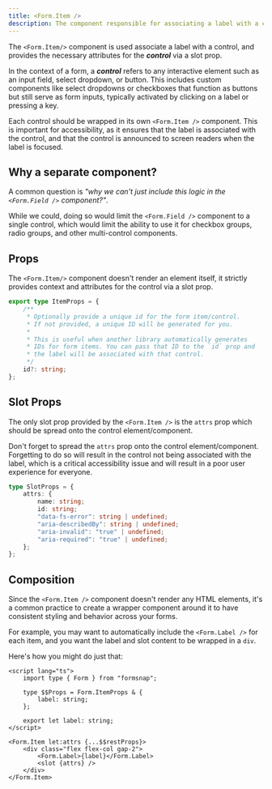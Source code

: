```yaml
---
title: <Form.Item />
description: The component responsible for associating a label with a control.
---
```


<script>
	import { Callout } from '$lib/components'
</script>

The `<Form.Item/>` component is used associate a label with a control, and provides the necessary attributes for the **_control_** via a slot prop.

In the context of a form, a **_control_** refers to any interactive element such as an input field, select dropdown, or button. This includes custom components like select dropdowns or checkboxes that function as buttons but still serve as form inputs, typically activated by clicking on a label or pressing a key.

Each control should be wrapped in its own `<Form.Item />` component. This is important for accessibility, as it ensures that the label is associated with the control, and that the control is announced to screen readers when the label is focused.

## Why a separate component?

A common question is _"why we can't just include this logic in the `<Form.Field />` component?"_.

While we could, doing so would limit the `<Form.Field />` component to a single control, which would limit the ability to use it for checkbox groups, radio groups, and other multi-control components.

## Props

The `<Form.Item/>` component doesn't render an element itself, it strictly provides context and attributes for the control via a slot prop.

```ts
export type ItemProps = {
	/**
	 * Optionally provide a unique id for the form item/control.
	 * If not provided, a unique ID will be generated for you.
	 *
	 * This is useful when another library automatically generates
	 * IDs for form items. You can pass that ID to the `id` prop and
	 * the label will be associated with that control.
	 */
	id?: string;
};
```

## Slot Props

The only slot prop provided by the `<Form.Item />` is the `attrs` prop which should be spread onto the control element/component.

<Callout type="warning" title="Hey!">

Don't forget to spread the `attrs` prop onto the control element/component. Forgetting to do so will result in the control not being associated with the label, which is a critical accessibility issue and will result in a poor user experience for everyone.

</Callout>

```ts
type SlotProps = {
	attrs: {
		name: string;
		id: string;
		"data-fs-error": string | undefined;
		"aria-describedBy": string | undefined;
		"aria-invalid": "true" | undefined;
		"aria-required": "true" | undefined;
	};
};
```

## Composition

Since the `<Form.Item />` component doesn't render any HTML elements, it's a common practice to create a wrapper component around it to have consistent styling and behavior across your forms.

For example, you may want to automatically include the `<Form.Label />` for each item, and you want the label and slot content to be wrapped in a `div`.

Here's how you might do just that:

```svelte title="CustomItem.svelte"
<script lang="ts">
	import type { Form } from "formsnap";

	type $$Props = Form.ItemProps & {
		label: string;
	};

	export let label: string;
</script>

<Form.Item let:attrs {...$$restProps}>
	<div class="flex flex-col gap-2">
		<Form.Label>{label}</Form.Label>
		<slot {attrs} />
	</div>
</Form.Item>
```
